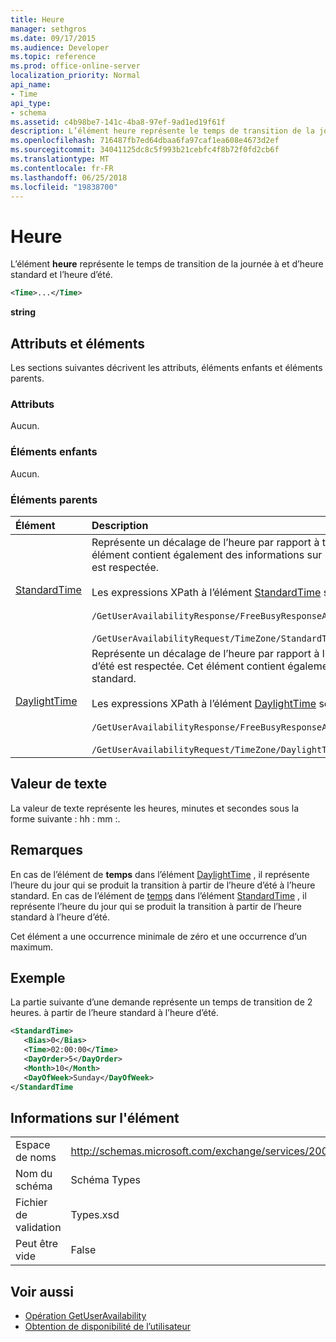 ```yaml
---
title: Heure
manager: sethgros
ms.date: 09/17/2015
ms.audience: Developer
ms.topic: reference
ms.prod: office-online-server
localization_priority: Normal
api_name:
- Time
api_type:
- schema
ms.assetid: c4b98be7-141c-4ba8-97ef-9ad1ed19f61f
description: L’élément heure représente le temps de transition de la journée à et d’heure standard et l’heure d’été.
ms.openlocfilehash: 716487fb7ed64dbaa6fa97caf1ea608e4673d2ef
ms.sourcegitcommit: 34041125dc8c5f993b21cebfc4f8b72f0fd2cb6f
ms.translationtype: MT
ms.contentlocale: fr-FR
ms.lasthandoff: 06/25/2018
ms.locfileid: "19838700"
---
```

# <a name="time"></a>Heure

L’élément **heure** représente le temps de transition de la journée à et d’heure standard et l’heure d’été. 
  
```xml
<Time>...</Time>
```

 **string**
## <a name="attributes-and-elements"></a>Attributs et éléments

Les sections suivantes décrivent les attributs, éléments enfants et éléments parents.
  
### <a name="attributes"></a>Attributs

Aucun.
  
### <a name="child-elements"></a>Éléments enfants

Aucun.
  
### <a name="parent-elements"></a>Éléments parents

|**Élément**|**Description**|
|:-----|:-----|
|[StandardTime](standardtime.md) <br/> | Représente un décalage de l’heure par rapport à temps universel coordonné (UTC) représenté par l’élément [Bias (UTC)](bias-utc.md) . Cet élément contient également des informations sur la transition à l’heure standard de l’heure dans les zones où l’heure d’été est respectée.  <br/><br/>  Les expressions XPath à l’élément [StandardTime](standardtime.md) sont les suivantes : <br/> <br/>  `/GetUserAvailabilityResponse/FreeBusyResponseArray/FreeBusyResponse/FreeBusyView/WorkingHours/TimeZone/StandardTime`<br/> <br/>  `/GetUserAvailabilityRequest/TimeZone/StandardTime` <br/> |
|[DaylightTime](daylighttime.md) <br/> | Représente un décalage de l’heure par rapport à l’heure UTC représentée par l’élément [Bias (UTC)](bias-utc.md) dans les zones où l’heure d’été est respectée. Cet élément contient également des informations sur la transition vers l’heure d’été à partir de l’heure standard.  <br/><br/>  Les expressions XPath à l’élément [DaylightTime](daylighttime.md) sont les suivantes :  <br/><br/>  `/GetUserAvailabilityResponse/FreeBusyResponseArray/FreeBusyResponse/FreeBusyView/WorkingHours/TimeZone/DaylightTime` <br/><br/>  `/GetUserAvailabilityRequest/TimeZone/DaylightTime` <br/> |
   
## <a name="text-value"></a>Valeur de texte

La valeur de texte représente les heures, minutes et secondes sous la forme suivante : hh : mm :.
  
## <a name="remarks"></a>Remarques

En cas de l’élément de **temps** dans l’élément [DaylightTime](daylighttime.md) , il représente l’heure du jour qui se produit la transition à partir de l’heure d’été à l’heure standard. En cas de l’élément de [temps](time.md) dans l’élément [StandardTime](standardtime.md) , il représente l’heure du jour qui se produit la transition à partir de l’heure standard à l’heure d’été. 
  
Cet élément a une occurrence minimale de zéro et une occurrence d’un maximum.
  
## <a name="example"></a>Exemple

La partie suivante d’une demande représente un temps de transition de 2 heures. à partir de l’heure standard à l’heure d’été.
  
```xml
<StandardTime>
   <Bias>0</Bias>
   <Time>02:00:00</Time>
   <DayOrder>5</DayOrder>
   <Month>10</Month>
   <DayOfWeek>Sunday</DayOfWeek>
</StandardTime
```

## <a name="element-information"></a>Informations sur l'élément

|||
|:-----|:-----|
|Espace de noms  <br/> |http://schemas.microsoft.com/exchange/services/2006/types  <br/> |
|Nom du schéma  <br/> |Schéma Types  <br/> |
|Fichier de validation  <br/> |Types.xsd  <br/> |
|Peut être vide  <br/> |False  <br/> |
   
## <a name="see-also"></a>Voir aussi

- [Opération GetUserAvailability](getuseravailability-operation.md)
- [Obtention de disponibilité de l’utilisateur](http://msdn.microsoft.com/library/d4133fcb-9b0f-4e6b-aadf-a389da83516a%28Office.15%29.aspx)

